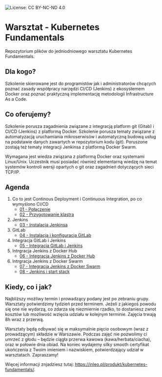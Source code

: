 ![License: CC BY-NC-ND 4.0](https://img.shields.io/badge/License-CC%20BY--NC--ND%204.0-lightgrey.svg)

# Warsztat - Kubernetes Fundamentals
Repozytorium plików do jedniodniowego warsztatu Kubernetes Fundamentals.

## Dla kogo?

Szkolenie skierowane jest do programistów jak i administratorów chcących poznać zasady współpracy narzędzi CI/CD (Jenkins) z ekosystemem Docker oraz poznać praktyczną implementację metodologii Infrastructure As a Code.

## Co oferujemy?

Szkolenie porusza zagadnienia związane z integracją platform git (Gitab) i CI/CD (Jenkins) z platformą Docker. Szkolenie porusza tematy związane z automatyzacją uruchamiania mikroserwisów i automatyczną budową usług na podstawie danych zawartych w repozytorium kodu (git). Poruszone zostają też tematy integracji Jenkinsa z platformą Docker Swarm.

Wymagana jest wiedza związana z platformą Docker oraz systemami Linux/Unix. Uczestnik musi posiadać również elementarną wiedzę na temat systemów kontroli wersji opartych o git oraz zagadnień dotyczących sieci TCP/IP.

## Agenda

1. Co to jest Continous Deployment i Continuous Integration, po co wymyślono CI/CD
    * [01 - Połączenie](https://github.com/inleo-pl/Warsztaty-Docker-CI-CD/blob/master/01-Polaczenie.md)
    * [02 - Przygotowanie klastra](https://github.com/inleo-pl/Warsztaty-Docker-CI-CD/blob/master/02-Przygotowanie-klastra.md)
2. Jenkins
    * [03 - Instalacja Jenkinsa](https://github.com/inleo-pl/Warsztaty-Docker-CI-CD/blob/master/03-Instalacja-Jenkinsa.md)
3. GitLab
    * [04 - Instalacja i konfiguracja GitLab](https://github.com/inleo-pl/Warsztaty-Docker-CI-CD/blob/master/04-Instalacja-i-konfiguracja-GitLab.md)
4. Integracja GitLab i Jenkins
    * [05 - Integracja GitLab i Jenkins](https://github.com/inleo-pl/Warsztaty-Docker-CI-CD/blob/master/05-Integracja-GitLab-i-Jenkins.md)
5. Intrgracja Jenkins z Docker Hub
    * [06 - Integracja Jenkins z Docker Hub](https://github.com/inleo-pl/Warsztaty-Docker-CI-CD/blob/master/06-Integracja-Jenkins-z-Docker-Hub.md)
6. Intrgracja Jenkins z Docker Swarm
    * [07 - Integracja Jenkins z Docker Swarm](https://github.com/inleo-pl/Warsztaty-Docker-CI-CD/blob/master/07-Integracja-Jenkins-z-Docker-Swarm.md)
    * [08 - Jenkins i start stack](https://github.com/inleo-pl/Warsztaty-Docker-CI-CD/blob/master/08-Jenkins-i-start-stack.md)

## Kiedy, co i jak?

Najbliższy możliwy termin i prowadzący podany jest po zebraniu grupy. Warsztaty potwierdzimy tydzień przed terminem. Jeżeli z jakiegoś powodu się one nie wydarzą, co zdarza się niezmiernie rzadko, to dostaniesz zwrot kosztów lub możliwość wzięcia udziału w kolejnym terminie. Zajęcia trwają 8h wraz z przerwą.

Warsztaty będą odbywać się w maksymalnie pięcio osobowym (wraz z prowadzącym) składzie w Warszawie. Podczas zajęć nie pozwolimy ci umrzeć z głodu – będzie ciągła przerwa kawowa (kawa/herbata/ciacha), oraz w połowie dnia obiad. Na koniec wydajemy silky smooth certyfikat ukończenia z Twoim imieniem i nazwiskiem, potwierdzający udział w warsztatach. Zapraszamy!

Więcej informacji znjadziesz tutaj: https://inleo.pl/produkt/kubernetes-fundamentals/.
